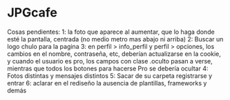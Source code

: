 # JPGcafe

Cosas pendientes:
1: la foto que aparece al aumentar, que lo haga donde esté la pantalla, centrada (no medio metro mas abajo ni arriba)
2: Buscar un logo chulo para la pagina
3: en perfil > info_perfil y perfil > opciones, los cambios en el nombre, contraseña, etc, deberían actualizarse en la cookie, y cuando el usuario es pro, los campos con clase .oculto pasan a verse, mientras que todos los botones para hacerse Pro se debería ocultar
4: Fotos distintas y mensajes distintos
5: Sacar de su carpeta registrarse y entrar
6: aclarar en el rediseño la ausencia de plantillas, frameworks y demás
